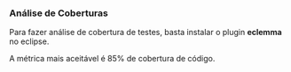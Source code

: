 ### Análise de Coberturas

Para fazer análise de cobertura de testes, basta instalar o plugin **eclemma** no eclipse.

A métrica mais aceitável é 85% de cobertura de código.
